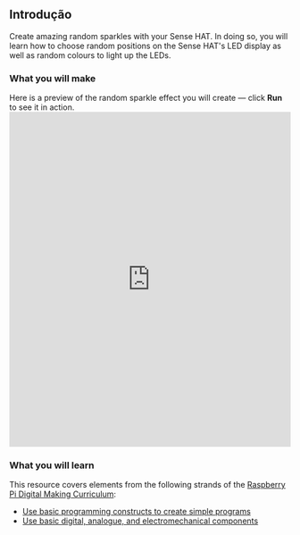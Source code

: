## Introdução

Create amazing random sparkles with your Sense HAT. In doing so, you will learn how to choose random positions on the Sense HAT's LED display as well as random colours to light up the LEDs.

### What you will make

Here is a preview of the random sparkle effect you will create — click **Run** to see it in action. <iframe src="https://trinket.io/embed/python/55af2b45f5?outputOnly=true&runOption=run" width="100%" height="600" frameborder="0" marginwidth="0" marginheight="0" allowfullscreen></iframe>


### What you will learn

This resource covers elements from the following strands of the [Raspberry Pi Digital Making Curriculum](https://www.raspberrypi.org/curriculum/):

- [Use basic programming constructs to create simple programs](https://www.raspberrypi.org/curriculum/programming/creator)
- [Use basic digital, analogue, and electromechanical components](https://www.raspberrypi.org/curriculum/physical-computing/creator)
